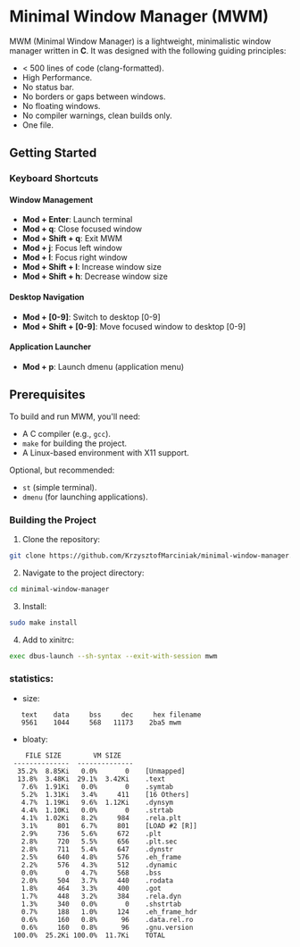 # Minimal Window Manager (MWM)

MWM (Minimal Window Manager) is a lightweight, minimalistic window manager written in **C**. It was designed with the following guiding principles:

* < 500 lines of code (clang-formatted).
* High Performance.
* No status bar.
* No borders or gaps between windows.
* No floating windows.
* No compiler warnings, clean builds only.
* One file.

## Getting Started
### Keyboard Shortcuts

#### Window Management
- **Mod + Enter**: Launch terminal
- **Mod + q**: Close focused window
- **Mod + Shift + q**: Exit MWM
- **Mod + j**: Focus left window
- **Mod + l**: Focus right window
- **Mod + Shift + l**: Increase window size
- **Mod + Shift + h**: Decrease window size

#### Desktop Navigation
- **Mod + [0-9]**: Switch to desktop [0-9]
- **Mod + Shift + [0-9]**: Move focused window to desktop [0-9]

#### Application Launcher
- **Mod + p**: Launch dmenu (application menu)
## Prerequisites
To build and run MWM, you'll need:
- A C compiler (e.g., `gcc`).
- `make` for building the project.
- A Linux-based environment with X11 support.

Optional, but recommended:
- `st` (simple terminal).
- `dmenu` (for launching applications).

### Building the Project

1. Clone the repository:
```bash
git clone https://github.com/KrzysztofMarciniak/minimal-window-manager.git
```
2. Navigate to the project directory: 
```bash
cd minimal-window-manager
```
3. Install:
```bash
sudo make install
```
4. Add to xinitrc:

```bash
exec dbus-launch --sh-syntax --exit-with-session mwm
```

### statistics:

* size:
```
   text	   data	    bss	    dec	    hex	filename
   9561	   1044	    568	  11173	   2ba5	mwm
```
* bloaty:
```
    FILE SIZE        VM SIZE    
 --------------  -------------- 
  35.2%  8.85Ki   0.0%       0    [Unmapped]
  13.8%  3.48Ki  29.1%  3.42Ki    .text
   7.6%  1.91Ki   0.0%       0    .symtab
   5.2%  1.31Ki   3.4%     411    [16 Others]
   4.7%  1.19Ki   9.6%  1.12Ki    .dynsym
   4.4%  1.10Ki   0.0%       0    .strtab
   4.1%  1.02Ki   8.2%     984    .rela.plt
   3.1%     801   6.7%     801    [LOAD #2 [R]]
   2.9%     736   5.6%     672    .plt
   2.8%     720   5.5%     656    .plt.sec
   2.8%     711   5.4%     647    .dynstr
   2.5%     640   4.8%     576    .eh_frame
   2.2%     576   4.3%     512    .dynamic
   0.0%       0   4.7%     568    .bss
   2.0%     504   3.7%     440    .rodata
   1.8%     464   3.3%     400    .got
   1.7%     448   3.2%     384    .rela.dyn
   1.3%     340   0.0%       0    .shstrtab
   0.7%     188   1.0%     124    .eh_frame_hdr
   0.6%     160   0.8%      96    .data.rel.ro
   0.6%     160   0.8%      96    .gnu.version
 100.0%  25.2Ki 100.0%  11.7Ki    TOTAL
```

